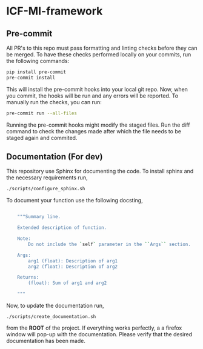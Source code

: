 # ICF-MI-framework

## Pre-commit
All PR's to this repo must pass formatting and linting checks before they can be merged.
To have these checks performed locally on your commits, run the following commands:

```bash
pip install pre-commit
pre-commit install
```

This will install the pre-commit hooks into your local git repo.  Now, when you commit, the hooks will be run and any errors will be reported.
To manually run the checks, you can run:

```bash
pre-commit run --all-files
```
Running the pre-commit hooks might modify the staged files.
Run the diff command to check the changes made after which the file needs to be staged
again and commited.

## Documentation (For dev)
This repository use Sphinx for documenting the code.
To install sphinx and the necessary requirements run,

```bash
./scripts/configure_sphinx.sh
```

To document your function use the following docsting,

```bash

    """Summary line.

    Extended description of function.

    Note:
        Do not include the `self` parameter in the ``Args`` section.

    Args:
        arg1 (float): Description of arg1
        arg2 (float): Description of arg2

    Returns:
        (float): Sum of arg1 and arg2

    """

```

Now, to update the documentation run,

```
./scripts/create_documentation.sh
```
from the **ROOT** of the project.
If everything works perfectly, a a firefox window will pop-up with the documentation.
Please verify that the desired documentation has been made.
